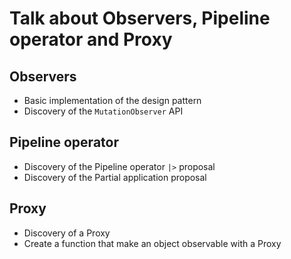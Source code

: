 # Talk about Observers, Pipeline operator and Proxy

## Observers
- Basic implementation of the design pattern
- Discovery of the `MutationObserver` API

## Pipeline operator
- Discovery of the Pipeline operator `|>` proposal
- Discovery of the Partial application proposal

## Proxy
- Discovery of a Proxy
- Create a function that make an object observable with a Proxy
